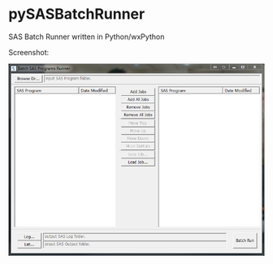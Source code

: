 pySASBatchRunner
================

SAS Batch Runner written in Python/wxPython

Screenshot:
<div>
  <img src="./pySASBatchRunner.png"/>
</div>